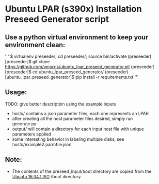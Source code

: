 # Ubuntu LPAR (s390x) Installation Preseed Generator script

## Use a python virtual environment to keep your environment clean:
'''
$ virtualenv preseeder; cd preseeder/; source bin/activate
(preseeder)[preseeder]$ git clone https://github.com/vmorris/ubuntu_lpar_preseed_generator.git
(preseeder)[preseeder]$ cd ubuntu_lpar_preseed_generator/
(preseeder)[ubuntu_lpar_preseed_generator]$ pip install -r requirements.txt
'''

## Usage:
TODO: give better description using the example inputs
* hosts/ contains a json parameter files, each one represents an LPAR
* after creating all the host parameter files desired, simply run generate.py
* output/ will contain a directory for each input host file with unique parameters applied
* some interesting behavior in labeling multiple disks, see hosts/example2.parmfile.json

## Note:
* The contents of the preseed_input/boot directory are copied from the [Ubuntu 16.04.1 ISO][1] /boot directory.

[1]: http://cdimage.ubuntu.com/releases/xenial/release/ubuntu-16.04.1-server-s390x.iso
